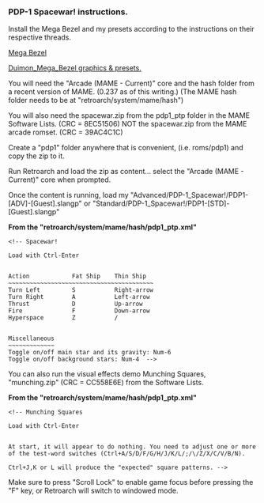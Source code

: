 ### **PDP-1 Spacewar! instructions.**   

Install the Mega Bezel and my presets according to the instructions on their respective threads.

[Mega Bezel](https://forums.libretro.com/t/hsm-mega-bezel-reflection-shader-feedback-and-updates/25512?u=duimon)

[Duimon_Mega_Bezel graphics & presets.](https://forums.libretro.com/t/duimon-hsm-mega-bezel-graphics-and-presets-feedback-and-updates/28146/2?u=duimon)


You will need the "Arcade (MAME - Current)" core and the hash folder from a recent version of MAME. (0.237 as of this writing.) (The MAME hash folder needs to be at "retroarch/system/mame/hash")

You will also need the spacewar.zip from the pdp1_ptp folder in the MAME Software Lists. (CRC = 8EC51506) NOT the spacewar.zip from the MAME arcade romset. (CRC = 39AC4C1C)

Create a "pdp1" folder anywhere that is convenient, (i.e. roms/pdp1) and copy the zip to it.

Run Retroarch and load the zip as content... select the "Arcade (MAME - Current)" core when prompted.

Once the content is running, load my "Advanced/PDP-1_Spacewar!/PDP1-[ADV]-[Guest].slangp" or "Standard/PDP-1_Spacewar!/PDP1-[STD]-[Guest].slangp"

**From the "retroarch/system/mame/hash/pdp1_ptp.xml"**



```plaintext
<!-- Spacewar!

Load with Ctrl-Enter


Action            Fat Ship    Thin Ship
~~~~~~~~~~~~~~~~~~~~~~~~~~~~~~~~~~~~~~~~~
Turn Left         S           Right-arrow
Turn Right        A           Left-arrow
Thrust            D           Up-arrow
Fire              F           Down-arrow
Hyperspace        Z           /


Miscellaneous
~~~~~~~~~~~~~
Toggle on/off main star and its gravity: Num-6
Toggle on/off background stars: Num-4  -->
```


You can also run the visual effects demo Munching Squares, "munching.zip" (CRC = CC558E6E) from the Software Lists.

**From the "retroarch/system/mame/hash/pdp1_ptp.xml"**

```plaintext
<!-- Munching Squares

Load with Ctrl-Enter


At start, it will appear to do nothing. You need to adjust one or more
of the test-word switches (Ctrl+A/S/D/F/G/H/J/K/L/;/\/Z/X/C/V/B/N).

Ctrl+J,K or L will produce the "expected" square patterns. -->
```

Make sure to press "Scroll Lock" to enable game focus before pressing the "F" key, or Retroarch will switch to windowed mode.
